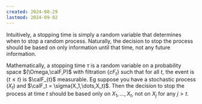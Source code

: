 ```yaml
---
created: 2024-08-29
lastmod: 2024-09-02
---
```

Intuitively, a stopping time is simply a random variable that determines when to stop a random process. Naturally, the decision to stop the process should be based on only information until that time, not any future information. 

Mathematically, a stopping time $\tau$ is a random variable on a probability space $(\Omega,\calF,P)$ with filtration $\{cF_t\}$ such that for all $t$, the event is $\{t\leq t\}$ is $\calF_{t}$ measurable. Eg suppose you have a stochastic process $(X_t)$ and $\calF_t = \sigma(X_1,\dots,X_t)$. Then the decision to stop the process at time $t$ should be based only on $X_1,\dots,X_t$, not on $X_j$ for any $j>t$. 


